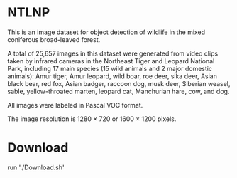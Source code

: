 # NTLNP
This is an image dataset for object detection of wildlife in the mixed coniferous broad-leaved forest.

A total of 25,657 images in this dataset were generated from video clips taken by infrared cameras in the Northeast Tiger and Leopard National Park, including 17 main species (15 wild animals and 2 major domestic animals): Amur tiger, Amur leopard, wild boar, roe deer, sika deer, Asian black bear, red fox, Asian badger, raccoon dog, musk deer, Siberian weasel, sable, yellow-throated marten, leopard cat, Manchurian hare, cow, and dog. 

All images were labeled in Pascal VOC format.

The image resolution is 1280 × 720 or 1600 × 1200 pixels. 

# Download
run './Download.sh'
